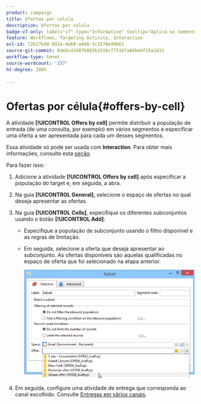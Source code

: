 ```yaml
---
product: campaign
title: Ofertas por célula
description: Ofertas por célula
badge-v7-only: label="v7" type="Informative" tooltip="Aplica-se somente ao Campaign Classic v7"
feature: Workflows, Targeting Activity, Interaction
exl-id: 72b17b48-093a-4eb9-a848-3c1570e49b61
source-git-commit: 8debcd3d8fb883b3316cf75187a86bebf15a1d31
workflow-type: tm+mt
source-wordcount: '157'
ht-degree: 100%

---
```


# Ofertas por célula{#offers-by-cell}



A atividade **[!UICONTROL Offers by cell]** permite distribuir a população de entrada (de uma consulta, por exemplo) em vários segmentos e especificar uma oferta a ser apresentada para cada um desses segmentos.

Essa atividade só pode ser usada com **Interaction**. Para obter mais informações, consulte esta [seção](../../interaction/using/about-outbound-channels.md).

Para fazer isso:

1. Adicione a atividade **[!UICONTROL Offers by cell]** após especificar a população do target e, em seguida, a abra.
1. Na guia **[!UICONTROL General]**, selecione o espaço de ofertas no qual deseja apresentar as ofertas.
1. Na guia **[!UICONTROL Cells]**, especifique os diferentes subconjuntos usando o botão **[!UICONTROL Add]**:

   * Especifique a população de subconjunto usando o filtro disponível e as regras de limitação.
   * Em seguida, selecione a oferta que deseja apresentar ao subconjunto. As ofertas disponíveis são aquelas qualificadas no espaço de oferta que foi selecionado na etapa anterior.

     ![](assets/int_offer_per_cell1.png)

1. Em seguida, configure uma atividade de entrega que corresponda ao canal escolhido. Consulte [Entregas em vários canais](cross-channel-deliveries.md).
